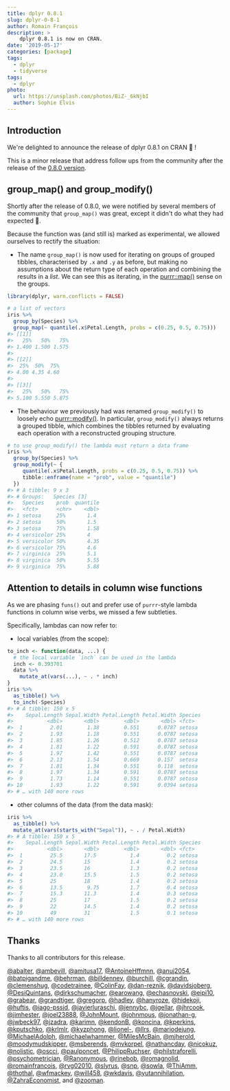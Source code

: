```yaml
---
title: dplyr 0.8.1
slug: dplyr-0-8-1
author: Romain François
description: >
    dplyr 0.8.1 is now on CRAN.
date: '2019-05-17'
categories: [package]
tags:
  - dplyr
  - tidyverse
tags:
  - dplyr
photo:
  url: https://unsplash.com/photos/BiZ-_6kNjbI
  author: Sophie Elvis
---
```




## Introduction

We're delighted to announce the release of dplyr 0.8.1 on CRAN 🎉 !

This is a minor release that address follow ups from the community after the 
release of the [0.8.0 version](https://www.tidyverse.org/articles/2019/02/dplyr-0-8-0/). 

## group_map() and group_modify()

Shortly after the release of 0.8.0, we were notified by several members of the 
community that `group_map()` was great, except it didn't do what they had expected 😬. 

Because the function was (and still is) marked as experimental, we allowed ourselves to 
rectify the situation: 

 - The name `group_map()` is now used for iterating on groups of grouped tibbles, 
   characterised by `.x` and `.y` as before, but making no assumptions about the return 
   type of each operation and combining the results in a *list*. We can see this as 
   iterating, in the [purrr::map()](https://purrr.tidyverse.org/reference/map.html) 
   sense on the groups. 


```r
library(dplyr, warn.conflicts = FALSE)

# a list of vectors
iris %>%
  group_by(Species) %>%
  group_map(~ quantile(.x$Petal.Length, probs = c(0.25, 0.5, 0.75)))
#> [[1]]
#>   25%   50%   75% 
#> 1.400 1.500 1.575 
#> 
#> [[2]]
#>  25%  50%  75% 
#> 4.00 4.35 4.60 
#> 
#> [[3]]
#>   25%   50%   75% 
#> 5.100 5.550 5.875
```

 - The behaviour we previously had was renamed `group_modify()` to loosely echo 
   [purrr::modify()](https://purrr.tidyverse.org/reference/modify.html). In particular, 
   `group_modify()` always returns a grouped tibble, which combines the tibbles returned
   by evaluating each operation with a reconstructed grouping structure. 
 

```r
# to use group_modify() the lambda must return a data frame
iris %>%
  group_by(Species) %>%
  group_modify(~ {
     quantile(.x$Petal.Length, probs = c(0.25, 0.5, 0.75)) %>%
     tibble::enframe(name = "prob", value = "quantile")
  })
#> # A tibble: 9 x 3
#> # Groups:   Species [3]
#>   Species    prob  quantile
#>   <fct>      <chr>    <dbl>
#> 1 setosa     25%       1.4 
#> 2 setosa     50%       1.5 
#> 3 setosa     75%       1.58
#> 4 versicolor 25%       4   
#> 5 versicolor 50%       4.35
#> 6 versicolor 75%       4.6 
#> 7 virginica  25%       5.1 
#> 8 virginica  50%       5.55
#> 9 virginica  75%       5.88
```

## Attention to details in column wise functions

As we are phasing `funs()` out and prefer use of `purrr`-style lambda functions
in column wise verbs, we missed a few subtleties. 

Specifically, lambdas can now refer to: 

- local variables (from the scope): 


```r
to_inch <- function(data, ...) {
  # the local variable `inch` can be used in the lambda
  inch <- 0.393701
  data %>% 
    mutate_at(vars(...), ~ . * inch)
}
iris %>% 
  as_tibble() %>% 
  to_inch(-Species)
#> # A tibble: 150 x 5
#>    Sepal.Length Sepal.Width Petal.Length Petal.Width Species
#>           <dbl>       <dbl>        <dbl>       <dbl> <fct>  
#>  1         2.01        1.38        0.551      0.0787 setosa 
#>  2         1.93        1.18        0.551      0.0787 setosa 
#>  3         1.85        1.26        0.512      0.0787 setosa 
#>  4         1.81        1.22        0.591      0.0787 setosa 
#>  5         1.97        1.42        0.551      0.0787 setosa 
#>  6         2.13        1.54        0.669      0.157  setosa 
#>  7         1.81        1.34        0.551      0.118  setosa 
#>  8         1.97        1.34        0.591      0.0787 setosa 
#>  9         1.73        1.14        0.551      0.0787 setosa 
#> 10         1.93        1.22        0.591      0.0394 setosa 
#> # … with 140 more rows
```

- other columns of the data (from the data mask):


```r
iris %>% 
  as_tibble() %>% 
  mutate_at(vars(starts_with("Sepal")), ~ . / Petal.Width)
#> # A tibble: 150 x 5
#>    Sepal.Length Sepal.Width Petal.Length Petal.Width Species
#>           <dbl>       <dbl>        <dbl>       <dbl> <fct>  
#>  1         25.5       17.5           1.4         0.2 setosa 
#>  2         24.5       15             1.4         0.2 setosa 
#>  3         23.5       16             1.3         0.2 setosa 
#>  4         23.0       15.5           1.5         0.2 setosa 
#>  5         25         18             1.4         0.2 setosa 
#>  6         13.5        9.75          1.7         0.4 setosa 
#>  7         15.3       11.3           1.4         0.3 setosa 
#>  8         25         17             1.5         0.2 setosa 
#>  9         22         14.5           1.4         0.2 setosa 
#> 10         49         31             1.5         0.1 setosa 
#> # … with 140 more rows
```

## Thanks

Thanks to all contributors for this release. 

 [&#x0040;abalter](https://github.com/abalter), [&#x0040;ambevill](https://github.com/ambevill), [&#x0040;amitusa17](https://github.com/amitusa17), [&#x0040;AntoineHffmnn](https://github.com/AntoineHffmnn), [&#x0040;anuj2054](https://github.com/anuj2054), [&#x0040;batpigandme](https://github.com/batpigandme), [&#x0040;behrman](https://github.com/behrman), [&#x0040;billdenney](https://github.com/billdenney), [&#x0040;burchill](https://github.com/burchill), [&#x0040;cgrandin](https://github.com/cgrandin), [&#x0040;clemenshug](https://github.com/clemenshug), [&#x0040;codetrainee](https://github.com/codetrainee), [&#x0040;ColinFay](https://github.com/ColinFay), [&#x0040;dan-reznik](https://github.com/dan-reznik), [&#x0040;davidsjoberg](https://github.com/davidsjoberg), [&#x0040;DesiQuintans](https://github.com/DesiQuintans), [&#x0040;dirkschumacher](https://github.com/dirkschumacher), [&#x0040;earowang](https://github.com/earowang), [&#x0040;echasnovski](https://github.com/echasnovski), [&#x0040;eipi10](https://github.com/eipi10), [&#x0040;grabear](https://github.com/grabear), [&#x0040;grandtiger](https://github.com/grandtiger), [&#x0040;gregorp](https://github.com/gregorp), [&#x0040;hadley](https://github.com/hadley), [&#x0040;hanyroze](https://github.com/hanyroze), [&#x0040;hidekoji](https://github.com/hidekoji), [&#x0040;huftis](https://github.com/huftis), [&#x0040;iago-pssjd](https://github.com/iago-pssjd), [&#x0040;javierluraschi](https://github.com/javierluraschi), [&#x0040;jennybc](https://github.com/jennybc), [&#x0040;jgellar](https://github.com/jgellar), [&#x0040;jhrcook](https://github.com/jhrcook), [&#x0040;jimhester](https://github.com/jimhester), [&#x0040;joel23888](https://github.com/joel23888), [&#x0040;JohnMount](https://github.com/JohnMount), [&#x0040;johnmous](https://github.com/johnmous), [&#x0040;jonathan-g](https://github.com/jonathan-g), [&#x0040;jwbeck97](https://github.com/jwbeck97), [&#x0040;jzadra](https://github.com/jzadra), [&#x0040;karimn](https://github.com/karimn), [&#x0040;kendonB](https://github.com/kendonB), [&#x0040;koncina](https://github.com/koncina), [&#x0040;kperkins](https://github.com/kperkins), [&#x0040;kputschko](https://github.com/kputschko), [&#x0040;krlmlr](https://github.com/krlmlr), [&#x0040;kyzphong](https://github.com/kyzphong), [&#x0040;lionel-](https://github.com/lionel-), [&#x0040;llrs](https://github.com/llrs), [&#x0040;mariodejung](https://github.com/mariodejung), [&#x0040;MichaelAdolph](https://github.com/MichaelAdolph), [&#x0040;michaelwhammer](https://github.com/michaelwhammer), [&#x0040;MilesMcBain](https://github.com/MilesMcBain), [&#x0040;mjherold](https://github.com/mjherold), [&#x0040;moodymudskipper](https://github.com/moodymudskipper), [&#x0040;msberends](https://github.com/msberends), [&#x0040;mvkorpel](https://github.com/mvkorpel), [&#x0040;nathancday](https://github.com/nathancday), [&#x0040;nicokuz](https://github.com/nicokuz), [&#x0040;nolistic](https://github.com/nolistic), [&#x0040;oscci](https://github.com/oscci), [&#x0040;paulponcet](https://github.com/paulponcet), [&#x0040;PhilippRuchser](https://github.com/PhilippRuchser), [&#x0040;philstraforelli](https://github.com/philstraforelli), [&#x0040;psychometrician](https://github.com/psychometrician), [&#x0040;Ranonymous](https://github.com/Ranonymous), [&#x0040;rinebob](https://github.com/rinebob), [&#x0040;romagnolid](https://github.com/romagnolid), [&#x0040;romainfrancois](https://github.com/romainfrancois), [&#x0040;rvg02010](https://github.com/rvg02010), [&#x0040;slyrus](https://github.com/slyrus), [&#x0040;snp](https://github.com/snp), [&#x0040;sowla](https://github.com/sowla), [&#x0040;ThiAmm](https://github.com/ThiAmm), [&#x0040;thothal](https://github.com/thothal), [&#x0040;wfmackey](https://github.com/wfmackey), [&#x0040;will458](https://github.com/will458), [&#x0040;wkdavis](https://github.com/wkdavis), [&#x0040;yutannihilation](https://github.com/yutannihilation), [&#x0040;ZahraEconomist](https://github.com/ZahraEconomist), and [&#x0040;zooman](https://github.com/zooman).
